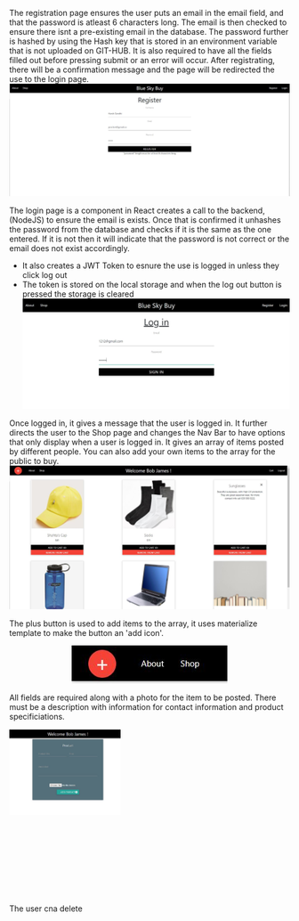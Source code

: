 
The registration page ensures the user puts an email in the email field, and that the password is atleast 6 characters long. 
The email is then checked to ensure there isnt a pre-existing email in the database. 
The password further is hashed by using the Hash key that is stored in an environment variable that is not uploaded on GIT-HUB.
It is also required to have all the fields filled out before pressing submit or an error will occur.
After registrating, there will be a confirmation message and the page will be redirected the use to the login page.  
![image info](registration.JPG)

The login page is a component in React creates a call to the backend, (NodeJS) to ensure the email is exists.
Once that is confirmed it unhashes the password from the database and checks if it is the same as the one entered.
If it is not then it will indicate that the password is not correct or the email does not exist accordingly. 
- It also creates a JWT Token to esnure the use is logged in unless they click log out
- The token is stored on the local storage and when the log out button is pressed the storage is cleared
![image info](Login.JPG)

Once logged in, it gives a message that the user is logged in. It further directs the user to the Shop page and 
changes the Nav Bar to have options that only display when a user is logged in. It gives an array of items posted by different 
people. You can also add your own items to the array for the public to buy. 
![image info](shop.JPG)

The plus button is used to add items to the array, it uses materialize template to make the button an 'add icon'. 
 <p align="center">
<img src="plus.JPG" />
</p>


All fields are required along with a photo for the item to be posted. 
There must be a description with information for contact information 
and product specificiations. 
 <p align="center" style="width:200px;height:300px;">
<img src="add.JPG" />
</p>

The user cna delete 
